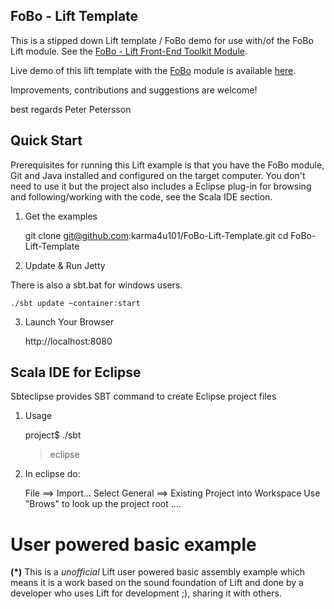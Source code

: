 FoBo - Lift Template
--------------------

This is a stipped down Lift template / FoBo demo for use with/of the FoBo Lift module. 
See the [FoBo - Lift Front-End Toolkit Module](https://github.com/karma4u101/FoBo).

Live demo of this lift template with the [FoBo](https://github.com/karma4u101/FoBo) module is available 
[here](http://www.media4u101.se/fobo-lift-template-demo/).

Improvements, contributions and suggestions are welcome!

best regards Peter Petersson 

Quick Start
-----------
Prerequisites for running this Lift example is that you have the FoBo module, Git and Java installed and configured on the target computer.
You don't need to use it but the project also includes a Eclipse plug-in for browsing and following/working with the code, see the Scala IDE section.   

1) Get the examples

	git clone git@github.com:karma4u101/FoBo-Lift-Template.git
	cd FoBo-Lift-Template

2) Update & Run Jetty

There is also a sbt.bat for windows users.

	./sbt update ~container:start

3) Launch Your Browser
	
	http://localhost:8080

Scala IDE for Eclipse
---------------------
Sbteclipse provides SBT command to create Eclipse project files

1) Usage

	project$ ./sbt
	> eclipse 

2) In eclipse do: 

	File ==> Import...
	Select General ==> Existing Project into Workspace 
	Use "Brows" to look up the project root ....

User powered basic example 
==========================
**(*)** This is a _unofficial_ Lift user powered basic assembly example which means it is a work based on the 
sound foundation of Lift and done by a developer who uses Lift for development ;), sharing it with others. 